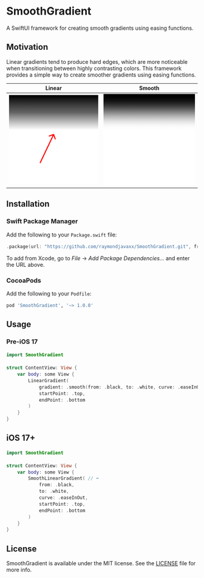 # SmoothGradient

A SwiftUI framework for creating smooth gradients using easing functions.

## Motivation

Linear gradients tend to produce hard edges, which are more noticeable when transitioning between highly contrasting colors. This framework provides a simple way to create smoother gradients using easing functions.

| Linear | Smooth |
| --- | --- |
| ![Linear Gradient](assets/linear_gradient.png) | ![Smooth Gradient](assets/smooth_gradient.png) |


## Installation

### Swift Package Manager

Add the following to your `Package.swift` file:

```swift
.package(url: "https://github.com/raymondjavaxx/SmoothGradient.git", from: "1.0.0")
```

To add from Xcode, go to *File* -> *Add Package Dependencies...* and enter the URL above.

### CocoaPods

Add the following to your `Podfile`:

```ruby
pod 'SmoothGradient', '~> 1.0.0'
```

## Usage

### Pre-iOS 17

```swift
import SmoothGradient

struct ContentView: View {
    var body: some View {
        LinearGradient(
            gradient: .smooth(from: .black, to: .white, curve: .easeInOut), // ⬅️
            startPoint: .top,
            endPoint: .bottom
        )
    }
}
```

## iOS 17+

```swift
import SmoothGradient

struct ContentView: View {
    var body: some View {
        SmoothLinearGradient( // ⬅️
            from: .black,
            to: .white,
            curve: .easeInOut,
            startPoint: .top,
            endPoint: .bottom
        )
    }
}
```

## License

SmoothGradient is available under the MIT license. See the [LICENSE](LICENSE) file for more info.
